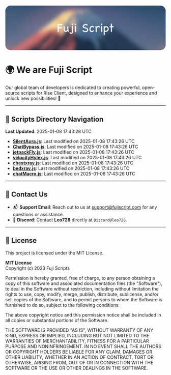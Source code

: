 ![Banner](.github/b.webp)

# 🌍 **We are Fuji Script**

Our global team of developers is dedicated to creating powerful, open-source scripts for Rise Client, designed to enhance your experience and unlock new possibilities! 🌟

---
<!-- SCRIPTS_NAVIGATION_START -->
## 📂 **Scripts Directory Navigation**

**Last Updated**: 2025-01-08 17:43:28 UTC

- **[SilentAura.js](scripts/SilentAura.js)**: Last modified on 2025-01-08 17:43:26 UTC
- **[ChatBypass.js](scripts/ChatBypass.js)**: Last modified on 2025-01-08 17:43:26 UTC
- **[jetpackFly.js](scripts/jetpackFly.js)**: Last modified on 2025-01-08 17:43:26 UTC
- **[velocityHylex.js](scripts/velocityHylex.js)**: Last modified on 2025-01-08 17:43:26 UTC
- **[chestxray.js](scripts/chestxray.js)**: Last modified on 2025-01-08 17:43:26 UTC
- **[bedxray.js](scripts/bedxray.js)**: Last modified on 2025-01-08 17:43:26 UTC
- **[chatMacro.js](scripts/chatMacro.js)**: Last modified on 2025-01-08 17:43:26 UTC

<!-- SCRIPTS_NAVIGATION_END -->

---

## 💬 **Contact Us**  
- 📬 **Support Email**: Reach out to us at [support@fujiscript.com](mailto:support@fujiscript.com) for any questions or assistance.  
- 💬 **Discord**: Contact **Leo728** directly at `Discord@leo728`.

---

## 📜 **License**

This project is licensed under the MIT License.  

**MIT License**  
Copyright (c) 2023 Fuji Scripts  

Permission is hereby granted, free of charge, to any person obtaining a copy of this software and associated documentation files (the "Software"), to deal in the Software without restriction, including without limitation the rights to use, copy, modify, merge, publish, distribute, sublicense, and/or sell copies of the Software, and to permit persons to whom the Software is furnished to do so, subject to the following conditions:  

The above copyright notice and this permission notice shall be included in all copies or substantial portions of the Software.  

THE SOFTWARE IS PROVIDED "AS IS", WITHOUT WARRANTY OF ANY KIND, EXPRESS OR IMPLIED, INCLUDING BUT NOT LIMITED TO THE WARRANTIES OF MERCHANTABILITY, FITNESS FOR A PARTICULAR PURPOSE AND NONINFRINGEMENT. IN NO EVENT SHALL THE AUTHORS OR COPYRIGHT HOLDERS BE LIABLE FOR ANY CLAIM, DAMAGES OR OTHER LIABILITY, WHETHER IN AN ACTION OF CONTRACT, TORT OR OTHERWISE, ARISING FROM, OUT OF OR IN CONNECTION WITH THE SOFTWARE OR THE USE OR OTHER DEALINGS IN THE SOFTWARE.  
